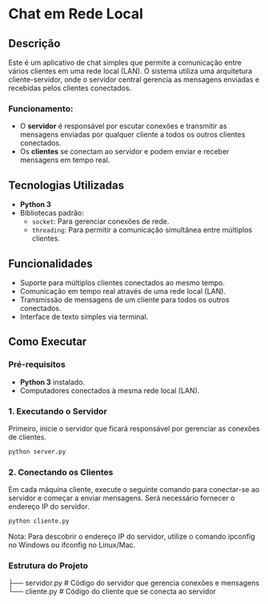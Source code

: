 # Chat em Rede Local

## Descrição

Este é um aplicativo de chat simples que permite a comunicação entre vários clientes em uma rede local (LAN). O sistema utiliza uma arquitetura cliente-servidor, onde o servidor central gerencia as mensagens enviadas e recebidas pelos clientes conectados.

### Funcionamento:
- O **servidor** é responsável por escutar conexões e transmitir as mensagens enviadas por qualquer cliente a todos os outros clientes conectados.
- Os **clientes** se conectam ao servidor e podem enviar e receber mensagens em tempo real.

## Tecnologias Utilizadas
- **Python 3**
- Bibliotecas padrão:
  - `socket`: Para gerenciar conexões de rede.
  - `threading`: Para permitir a comunicação simultânea entre múltiplos clientes.

## Funcionalidades
- Suporte para múltiplos clientes conectados ao mesmo tempo.
- Comunicação em tempo real através de uma rede local (LAN).
- Transmissão de mensagens de um cliente para todos os outros conectados.
- Interface de texto simples via terminal.

## Como Executar

### Pré-requisitos
- **Python 3** instalado.
- Computadores conectados à mesma rede local (LAN).

### 1. Executando o Servidor
Primeiro, inicie o servidor que ficará responsável por gerenciar as conexões de clientes.

```bash
python server.py
```

### 2. Conectando os Clientes

Em cada máquina cliente, execute o seguinte comando para conectar-se ao servidor e começar a enviar mensagens. Será necessário fornecer o endereço IP do servidor.

```bash
python cliente.py
```

Nota: Para descobrir o endereço IP do servidor, utilize o comando ipconfig no Windows ou ifconfig no Linux/Mac.

### Estrutura do Projeto
├── servidor.py        # Código do servidor que gerencia conexões e mensagens
└── cliente.py         # Código do cliente que se conecta ao servidor
